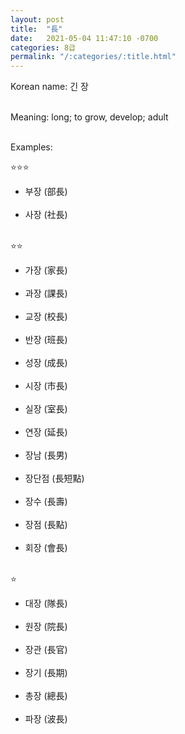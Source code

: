 ```yaml
---
layout: post
title:  "長"
date:   2021-05-04 11:47:10 -0700
categories: 8급
permalink: "/:categories/:title.html"
---
```


Korean name: 긴 장 <br><br>

Meaning: long; to grow, develop; adult <br><br>

Examples:

⭐⭐⭐
* 부장 (部長) <br><br>
* 사장 (社長) <br><br>

⭐⭐
* 가장 (家長) <br><br>
* 과장 (課長) <br><br>
* 교장 (校長) <br><br>
* 반장 (班長) <br><br>
* 성장 (成長) <br><br>
* 시장 (市長) <br><br>
* 실장 (室長) <br><br>
* 연장 (延長) <br><br>
* 장남 (長男) <br><br>
* 장단점 (長短點) <br><br>
* 장수 (長壽) <br><br>
* 장점 (長點) <br><br>
* 회장 (會長) <br><br>

⭐
* 대장 (隊長) <br><br>
* 원장 (院長) <br><br>
* 장관 (長官) <br><br>
* 장기 (長期) <br><br>
* 총장 (總長) <br><br>
* 파장 (波長) <br><br>
